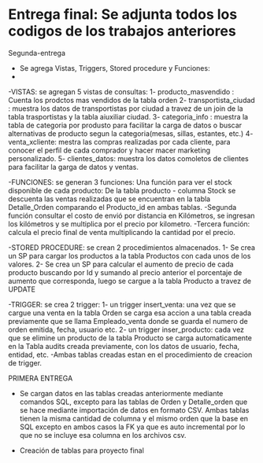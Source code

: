 # Entrega final: Se adjunta todos los codigos de los trabajos anteriores


Segunda-entrega
- Se agrega Vistas, Triggers, Stored procedure y Funciones:
- 
-VISTAS: se agregan 5 vistas de consultas:
1- producto_masvendido : Cuenta los prodctos mas vendidos de la tabla orden 
2- transportista_ciudad : muestra los datos de transportistas por ciudad a travez de un join de la tabla trasportistas y la tabla aiuxiliar ciudad.
3- categoria_info : muestra la tabla de categoria por produsto para facilitar la carga de datos o buscar alternativas de producto segun la categoria(mesas, sillas, estantes, etc.)
4- venta_xcliente: mestra las compras realizadas por cada cliente, para conocer el perfil de cada comprador y hacer macer marketing personalizado.
5- clientes_datos: muestra los datos comoletos de clientes para facilitar la garga de datos y ventas.

-FUNCIONES: se generan 3 funciones:
Una función para ver el stock disponible de cada producto: De la tabla producto - columna Stock se descuenta las ventas realizadas que se encuentran en la tabla Detalle_Orden comparando el Producto_id en ambas tablas. 
-Segunda función consultar el costo de envió por distancia en Kilómetros, se ingresan los kilómetros y se multiplica por el precio por kilometro.
-Tercera función: calcula el precio final de venta multiplicando la cantidad por el precio.

-STORED PROCEDURE: se crean 2 procedimientos almacenados. 
1- Se crea un SP para cargar los productos a la tabla Productos con cada unos de los valores.
2- Se crea un SP para calcular el aumento de precio de cada producto buscando por Id y sumando al precio anterior el porcentaje de aumento que corresponda,  luego se cargue a la tabla Producto a travez de UPDATE

-TRIGGER: se crea 2 trigger:
1- un trigger insert_venta: una vez que se cargue una venta en la tabla Orden se carga esa accion a una tabla creada previamente que se llama Empleado_venta donde se guarda el numero de orden emitida, fecha, usuario etc. 
2- un trigger  inser_producto: cada vez que se elimine un producto de la tabla Producto se carga automaticamente en la Tabla audits creada previamente, con los datos de usuario, fecha, entidad, etc.
-Ambas tablas creadas estan en el procedimiento de creacion de trigger.



PRIMERA ENTREGA
- Se cargan datos en las tablas creadas anteriormente mediante comandos SQL, excepto para las tablas de Orden y Detalle_orden que se hace mediante importación de datos en formato CSV. Ambas tablas tienen la misma cantidad de columna y el mismo orden que la base en SQL excepto en ambos casos la FK ya que es auto incremental por lo que no se incluye esa columna en los archivos csv.

- Creación de tablas para proyecto final
